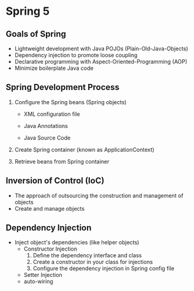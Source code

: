 # Spring 5

## Goals of Spring

* Lightweight development with Java POJOs (Plain-Old-Java-Objects)
* Dependency injection to promote loose coupling
* Declarative programming with Aspect-Oriented-Programming (AOP)
* Minimize boilerplate Java code

## Spring Development Process

1. Configure the Spring beans (Spring objects)

   * XML configuration file

   * Java Annotations

   * Java Source Code

2. Create Spring container (known as ApplicationContext)

3. Retrieve beans from Spring container

## Inversion of Control (IoC)

* The approach of outsourcing the construction and management of objects
* Create and manage objects

## Dependency Injection

* Inject object's dependencies (like helper objects)
  * Constructor Injection
    1. Define the dependency interface and class
    2. Create a constructor in your class for injections
    3. Configure the dependency injection in Spring config file
  * Setter Injection
  * auto-wiring